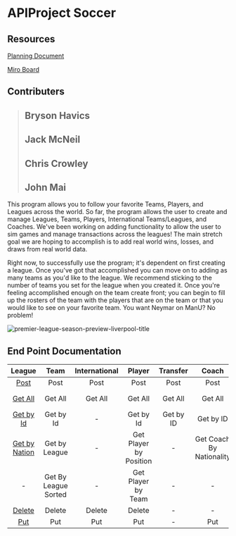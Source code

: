 # APIProject Soccer

## Resources
[Planning Document](https://docs.google.com/document/d/1WE3OF6A9noFcLT5HsK31hMWVEH_l-EnV2SKjTlBMiJk/edit?usp=sharing)

[Miro Board](https://miro.com/app/board/o9J_lxJyUuo=/)

## Contributers
> Bryson Havics
> ---
> Jack McNeil
> ---
> Chris Crowley
> ---
> John Mai
> ---

This program allows you to follow your favorite Teams, Players, and Leagues across the world. So far, the program allows the user to create and manage Leagues, Teams, Players, International Teams/Leagues, and Coaches. We've been working on adding functionality to allow the user to sim games and manage transactions across the leagues! The main stretch goal we are hoping to accomplish is to add real world wins, losses, and draws from real world data.

Right now, to successfully use the program; it's dependent on first creating a league. Once you've got that accomplished you can move on to adding as many teams as you'd like to the league. We recommend sticking to the number of teams you set for the league when you created it. Once you're feeling accomplished enough on the team create front; you can begin to fill up the rosters of the team with the players that are on the team or that you would like to see on your favorite team. You want Neymar on ManU? No problem!


![premier-league-season-preview-liverpool-title](https://user-images.githubusercontent.com/87817555/134224470-652449f8-d8ff-450a-82e9-2c96eaaa4498.jpg)


## End Point Documentation
|     League    |         Team         | International |         Player         |  Transfer |           Coach          |    Game   |
|:-------------:|:--------------------:|:-------------:|:----------------------:|:---------:|:------------------------:|:---------:|
|      [Post](EndPointDocs\LeagueEndPoint\LeaguePost.md)     |         Post         |      Post     |          Post          |    Post   |           Post           |    Post   |
|    [Get All](EndPointDocs\LeagueEndPoint\LeagueGet.md)    |        Get All       |    Get All    |         Get All        |  Get All  |          Get All         |  Get All  |
|   [Get by Id](EndPointDocs\LeagueEndPoint\LeagueGetById.md)   |       Get by Id      |       -       |        Get by Id       | Get by ID |         Get by ID        | Get by Id |
| [Get by Nation](EndPointDocs\LeagueEndPoint\LeagueGetByNation.md) |     Get by League    |       -       | Get Player by Position |     -     | Get Coach By Nationality |     -     |
|       -       | Get By League Sorted |       -       |   Get Player by Team   |     -     |             -            |     -     |
|     [Delete](EndPointDocs\LeagueEndPoint\LeagueDelete.md)    |        Delete        |     Delete    |         Delete         |     -     |             -            |   Delete  |
|      [Put](EndPointDocs\LeagueEndPoint\LeagueUpdate.md)      |          Put         |      Put      |           Put          |     -     |            Put           |     -     |
